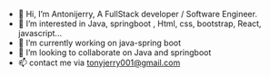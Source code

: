 - 👋 Hi, I’m Antonijerry, A FullStack developer / Software Engineer.
- 👀 I’m interested in Java, springboot , Html, css, bootstrap, React, javascript...
- 🌱 I’m currently working on java-spring boot
- 💞️ I’m looking to collaborate on Java and springboot 
- 📫 contact me via tonyjerry001@gmail.com

<!---
Antonijerry/Antonijerry is a ✨ special ✨ repository because its `README.md` (this file) appears on your GitHub profile.
You can click the Preview link to take a look at your changes.
--->
